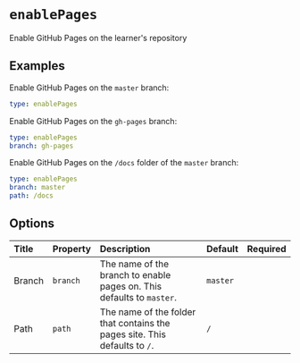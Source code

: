 <!--
  /!\ WARNING /!\
  This file's content is auto-generated, do NOT edit!
  All changes will be undone.
-->

# `enablePages`

Enable GitHub Pages on the learner's repository 

## Examples

Enable GitHub Pages on the `master` branch:

```yaml
type: enablePages
```

Enable GitHub Pages on the `gh-pages` branch:

```yaml
type: enablePages
branch: gh-pages
```

Enable GitHub Pages on the `/docs` folder of the `master` branch:

```yaml
type: enablePages
branch: master
path: /docs
```

## Options

| Title | Property | Description | Default | Required |
| :---- | :--- | :---------- | :------ | :------- |
| Branch | `branch` | The name of the branch to enable pages on. This defaults to `master`. | `master` |  |
| Path | `path` | The name of the folder that contains the pages site. This defaults to `/`. | `/` |  |

